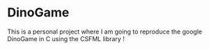 # DinoGame
This is a personal project where I am going to reproduce the google DinoGame in C using the CSFML library !
